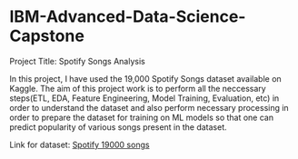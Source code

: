 # IBM-Advanced-Data-Science-Capstone
Project Title: Spotify Songs Analysis

In this project, I have used the 19,000 Spotify Songs dataset available on Kaggle. The aim of this project work is to perform all the neccessary steps(ETL, EDA, Feature Engineering, Model Training, Evaluation, etc) in order to understand the dataset and also perform necessary processing in order to prepare the dataset for training on ML models so that one can predict popularity of various songs present in the dataset.

Link for dataset: [Spotify 19000 songs](https://www.kaggle.com/edalrami/19000-spotify-songs)
